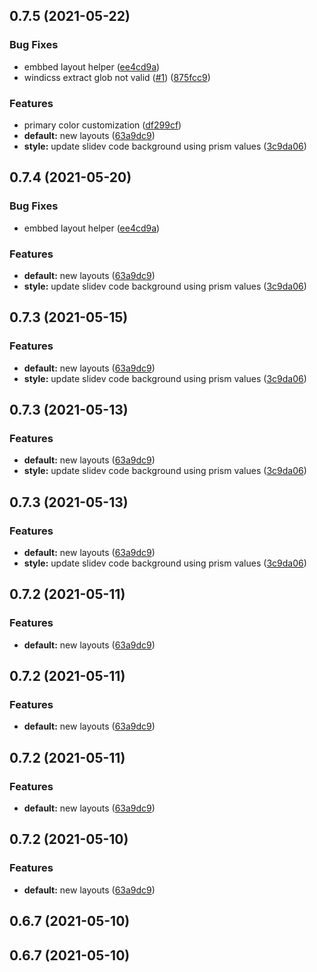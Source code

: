 ## 0.7.5 (2021-05-22)


### Bug Fixes

* embbed layout helper ([ee4cd9a](https://github.com/slidevjs/themes/commit/ee4cd9a1456da59ddb8baafb6a4783f94200f42c))
* windicss extract glob not valid ([#1](https://github.com/slidevjs/themes/issues/1)) ([875fcc9](https://github.com/slidevjs/themes/commit/875fcc9c8ac6edf75fc49f7640a56acb9d438d2f))


### Features

* primary color customization ([df299cf](https://github.com/slidevjs/themes/commit/df299cf7c06fbc556fead0e11feeaf58142d5a20))
* **default:** new layouts ([63a9dc9](https://github.com/slidevjs/themes/commit/63a9dc971c3c7e4207d32832e534ddc1063328e1))
* **style:** update slidev code background using prism values ([3c9da06](https://github.com/slidevjs/themes/commit/3c9da061865d15ea40efffd550b8c1ccbcd95c61))



## 0.7.4 (2021-05-20)


### Bug Fixes

* embbed layout helper ([ee4cd9a](https://github.com/slidevjs/themes/commit/ee4cd9a1456da59ddb8baafb6a4783f94200f42c))


### Features

* **default:** new layouts ([63a9dc9](https://github.com/slidevjs/themes/commit/63a9dc971c3c7e4207d32832e534ddc1063328e1))
* **style:** update slidev code background using prism values ([3c9da06](https://github.com/slidevjs/themes/commit/3c9da061865d15ea40efffd550b8c1ccbcd95c61))



## 0.7.3 (2021-05-15)


### Features

* **default:** new layouts ([63a9dc9](https://github.com/slidevjs/themes/commit/63a9dc971c3c7e4207d32832e534ddc1063328e1))
* **style:** update slidev code background using prism values ([3c9da06](https://github.com/slidevjs/themes/commit/3c9da061865d15ea40efffd550b8c1ccbcd95c61))



## 0.7.3 (2021-05-13)


### Features

* **default:** new layouts ([63a9dc9](https://github.com/slidevjs/themes/commit/63a9dc971c3c7e4207d32832e534ddc1063328e1))
* **style:** update slidev code background using prism values ([3c9da06](https://github.com/slidevjs/themes/commit/3c9da061865d15ea40efffd550b8c1ccbcd95c61))



## 0.7.3 (2021-05-13)


### Features

* **default:** new layouts ([63a9dc9](https://github.com/slidevjs/themes/commit/63a9dc971c3c7e4207d32832e534ddc1063328e1))
* **style:** update slidev code background using prism values ([3c9da06](https://github.com/slidevjs/themes/commit/3c9da061865d15ea40efffd550b8c1ccbcd95c61))



## 0.7.2 (2021-05-11)


### Features

* **default:** new layouts ([63a9dc9](https://github.com/slidevjs/themes/commit/63a9dc971c3c7e4207d32832e534ddc1063328e1))



## 0.7.2 (2021-05-11)


### Features

* **default:** new layouts ([63a9dc9](https://github.com/slidevjs/themes/commit/63a9dc971c3c7e4207d32832e534ddc1063328e1))



## 0.7.2 (2021-05-11)


### Features

* **default:** new layouts ([63a9dc9](https://github.com/slidevjs/themes/commit/63a9dc971c3c7e4207d32832e534ddc1063328e1))



## 0.7.2 (2021-05-10)


### Features

* **default:** new layouts ([63a9dc9](https://github.com/slidevjs/themes/commit/63a9dc971c3c7e4207d32832e534ddc1063328e1))



## 0.6.7 (2021-05-10)



## 0.6.7 (2021-05-10)



